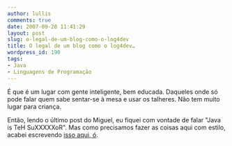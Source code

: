 ```yaml
---
author: lullis
comments: true
date: 2007-09-28 11:41:29
layout: post
slug: o-legal-de-um-blog-como-o-log4dev
title: O legal de um blog como o log4dev…
wordpress_id: 190
tags:
- Java
- Linguagens de Programação
---
```


É que é um lugar com gente inteligente, bem educada. Daqueles onde só pode falar quem sabe sentar-se à mesa e usar os talheres. Não tem muito lugar para criança.

Então,  lendo o último post do Miguel, eu fiquei com vontade de falar "Java is TeH SuXXXXXoR". Mas como precisamos fazer as coisas aqui com estilo, acabei escrevendo [isso aqui, ó](http://log4dev.com/2007/09/27/viva-a-diversidade/#comment-4001).
